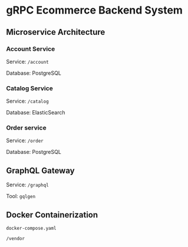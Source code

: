 # gRPC Ecommerce Backend System
## Microservice Architecture
### Account Service 
Service: `/account`

Database: PostgreSQL
### Catalog Service
Service: `/catalog`

Database: ElasticSearch
### Order service
Service: `/order`

Database: PostgreSQL
## GraphQL Gateway
Service: `/graphql`

Tool: `gqlgen`
## Docker Containerization
`docker-compose.yaml`

`/vendor`